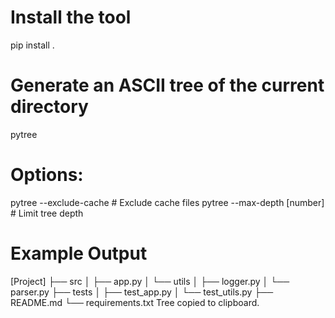 # Install the tool
pip install .

# Generate an ASCII tree of the current directory
pytree

# Options:
pytree --exclude-cache       # Exclude cache files
pytree --max-depth [number]  # Limit tree depth

# Example Output
[Project]
├── src
│   ├── app.py
│   └── utils
│       ├── logger.py
│       └── parser.py
├── tests
│   ├── test_app.py
│   └── test_utils.py
├── README.md
└── requirements.txt
Tree copied to clipboard.
